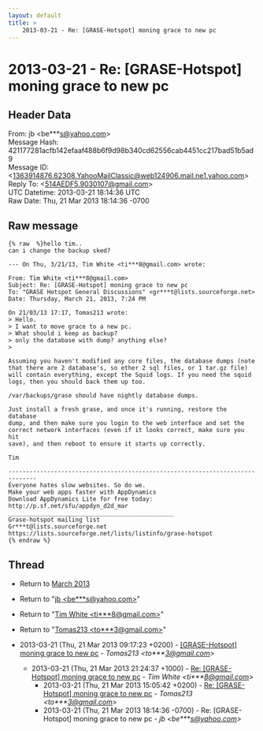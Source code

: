 ```yaml
---
layout: default
title: >
    2013-03-21 - Re: [GRASE-Hotspot] moning grace to new pc
---
```


# 2013-03-21 - Re: [GRASE-Hotspot] moning grace to new pc

## Header Data

From: jb \<be***s@yahoo.com\><br>
Message Hash: 421177281acfb142efaaf488b6f9d98b340cd62556cab4451cc217bad51b5ad9<br>
Message ID: \<1363914876.62308.YahooMailClassic@web124906.mail.ne1.yahoo.com\><br>
Reply To: \<514AEDF5.9030107@gmail.com\><br>
UTC Datetime: 2013-03-21 18:14:36 UTC<br>
Raw Date: Thu, 21 Mar 2013 18:14:36 -0700<br>

## Raw message

```
{% raw  %}hello tim..
can i change the backup sked?

--- On Thu, 3/21/13, Tim White <ti***8@gmail.com> wrote:

From: Tim White <ti***8@gmail.com>
Subject: Re: [GRASE-Hotspot] moning grace to new pc
To: "GRASE Hotspot General Discussions" <gr***t@lists.sourceforge.net>
Date: Thursday, March 21, 2013, 7:24 PM

On 21/03/13 17:17, Tomas213 wrote:
> Hello.
> I want to move grace to a new pc.
> What should i keep as backup?
> only the database with dump? anything else?
>

Assuming you haven't modified any core files, the database dumps (note 
that there are 2 database's, so ether 2 sql files, or 1 tar.gz file) 
will contain everything, except the Squid logs. If you need the squid 
logs, then you should back them up too.

/var/backups/grase should have nightly database dumps.

Just install a fresh grase, and once it's running, restore the database 
dump, and then make sure you login to the web interface and set the 
correct network interfaces (even if it looks correct, make sure you hit 
save), and then reboot to ensure it starts up correctly.

Tim

------------------------------------------------------------------------------
Everyone hates slow websites. So do we.
Make your web apps faster with AppDynamics
Download AppDynamics Lite for free today:
http://p.sf.net/sfu/appdyn_d2d_mar
_______________________________________________
Grase-hotspot mailing list
Gr***t@lists.sourceforge.net
https://lists.sourceforge.net/lists/listinfo/grase-hotspot
{% endraw %}
```

## Thread

+ Return to [March 2013](/archive/2013/03)

+ Return to "[jb <be***s<span>@</span>yahoo.com>](/authors/be___s_at_yahoo_com)"
+ Return to "[Tim White <ti***8<span>@</span>gmail.com>](/authors/ti___8_at_gmail_com)"
+ Return to "[Tomas213 <to***3<span>@</span>gmail.com>](/authors/to___3_at_gmail_com)"

+ 2013-03-21 (Thu, 21 Mar 2013 09:17:23 +0200) - [[GRASE-Hotspot] moning grace to new pc](/archive/2013/03/9713f33e022766b9593ab9ccb34f896687decef2b97b526a4505f07be133050d) - _Tomas213 \<to***3@gmail.com\>_
  + 2013-03-21 (Thu, 21 Mar 2013 21:24:37 +1000) - [Re: [GRASE-Hotspot] moning grace to new pc](/archive/2013/03/cee3a4959c00d967c7693ba998ff4eccd458bd68a4ef2f1c87335845cfaae23e) - _Tim White \<ti***8@gmail.com\>_
    + 2013-03-21 (Thu, 21 Mar 2013 15:05:42 +0200) - [Re: [GRASE-Hotspot] moning grace to new pc](/archive/2013/03/dada1396e1f35e3d1e43591a5ab9cff9047f4c6e2b5cb36a6895141343615a7b) - _Tomas213 \<to***3@gmail.com\>_
    + 2013-03-21 (Thu, 21 Mar 2013 18:14:36 -0700) - Re: [GRASE-Hotspot] moning grace to new pc - _jb \<be***s@yahoo.com\>_

